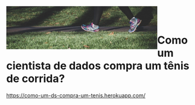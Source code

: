 <div>
<img src="deploy/static/images/corrida.jpg" align="left" width="400"/>
</div><br>
<br>

# Como um cientista de dados compra um tênis de corrida?

https://como-um-ds-compra-um-tenis.herokuapp.com/
